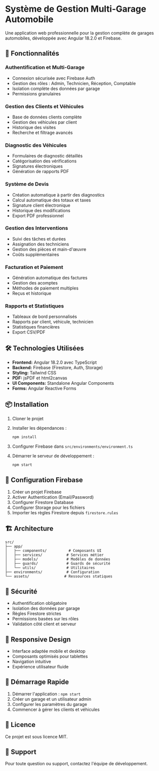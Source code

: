 # Système de Gestion Multi-Garage Automobile

Une application web professionnelle pour la gestion complète de garages automobiles, développée avec Angular 18.2.0 et Firebase.

## 🚀 Fonctionnalités

### Authentification et Multi-Garage
- Connexion sécurisée avec Firebase Auth
- Gestion des rôles : Admin, Technicien, Réception, Comptable
- Isolation complète des données par garage
- Permissions granulaires

### Gestion des Clients et Véhicules
- Base de données clients complète
- Gestion des véhicules par client
- Historique des visites
- Recherche et filtrage avancés

### Diagnostic des Véhicules
- Formulaires de diagnostic détaillés
- Catégorisation des vérifications
- Signatures électroniques
- Génération de rapports PDF

### Système de Devis
- Création automatique à partir des diagnostics
- Calcul automatique des totaux et taxes
- Signature client électronique
- Historique des modifications
- Export PDF professionnel

### Gestion des Interventions
- Suivi des tâches et durées
- Assignation des techniciens
- Gestion des pièces et main-d'œuvre
- Coûts supplémentaires

### Facturation et Paiement
- Génération automatique des factures
- Gestion des acomptes
- Méthodes de paiement multiples
- Reçus et historique

### Rapports et Statistiques
- Tableaux de bord personnalisés
- Rapports par client, véhicule, technicien
- Statistiques financières
- Export CSV/PDF

## 🛠️ Technologies Utilisées

- **Frontend:** Angular 18.2.0 avec TypeScript
- **Backend:** Firebase (Firestore, Auth, Storage)
- **Styling:** Tailwind CSS
- **PDF:** jsPDF et html2canvas
- **UI Components:** Standalone Angular Components
- **Forms:** Angular Reactive Forms

## 📦 Installation

1. Cloner le projet
2. Installer les dépendances :
   ```bash
   npm install
   ```

3. Configurer Firebase dans `src/environments/environment.ts`

4. Démarrer le serveur de développement :
   ```bash
   npm start
   ```

## 🔧 Configuration Firebase

1. Créer un projet Firebase
2. Activer Authentication (Email/Password)
3. Configurer Firestore Database
4. Configurer Storage pour les fichiers
5. Importer les règles Firestore depuis `firestore.rules`

## 🏗️ Architecture

```
src/
├── app/
│   ├── components/          # Composants UI
│   ├── services/           # Services métier
│   ├── models/             # Modèles de données
│   ├── guards/             # Guards de sécurité
│   └── utils/              # Utilitaires
├── environments/           # Configuration
└── assets/                # Ressources statiques
```

## 🔐 Sécurité

- Authentification obligatoire
- Isolation des données par garage
- Règles Firestore strictes
- Permissions basées sur les rôles
- Validation côté client et serveur

## 📱 Responsive Design

- Interface adaptée mobile et desktop
- Composants optimisés pour tablettes
- Navigation intuitive
- Expérience utilisateur fluide

## 🚦 Démarrage Rapide

1. Démarrer l'application : `npm start`
2. Créer un garage et un utilisateur admin
3. Configurer les paramètres du garage
4. Commencer à gérer les clients et véhicules

## 📄 Licence

Ce projet est sous licence MIT.

## 🤝 Support

Pour toute question ou support, contactez l'équipe de développement.